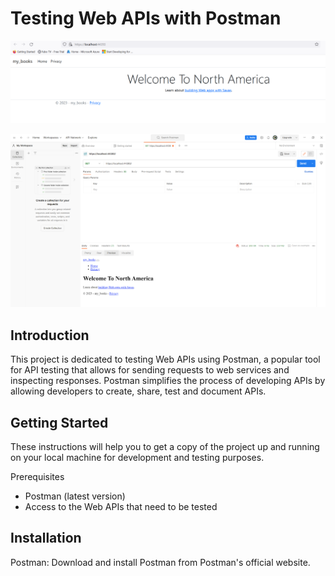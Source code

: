 # Testing Web APIs with Postman
![1](./Media/1.png)

![1](./Media/2.png)

## Introduction
This project is dedicated to testing Web APIs using Postman, a popular tool for API testing that allows for sending requests to web services and inspecting responses. Postman simplifies the process of developing APIs by allowing developers to create, share, test and document APIs.

## Getting Started
These instructions will help you to get a copy of the project up and running on your local machine for development and testing purposes.

Prerequisites
- Postman (latest version)
- Access to the Web APIs that need to be tested
## Installation
Postman: Download and install Postman from Postman's official website.
